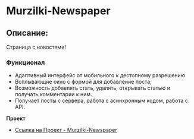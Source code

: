 # Murzilki-Newspaper
## Описание:
  Страница с новостями!

### Функционал
* Адаптивный интерфейс от мобильного к дестопному разрешению
* Всплывающие окно с формой для добавление поста;
* Возможность добавлять стать, удалять, открывать статью и получать комментарии к ним.
* Получает посты с сервера, работа с асинхронным кодом, работа с API.


**Проект**

* [Ссылка на Проект - Murzilki-Newspaper](https://github.com/Alexander0798/Murzilki-Newspaper/index.html)
